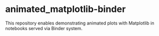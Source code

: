 # animated_matplotlib-binder
This repository enables demonstrating animated plots with Matplotlib in notebooks served via Binder system.
